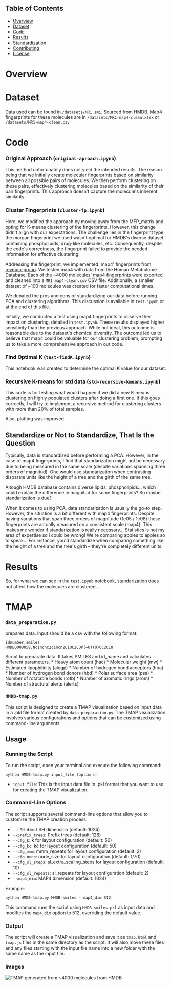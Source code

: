 ## Table of Contents
- [Overview](#overview)
- [Dataset](#dataset)
- [Code](#code)
- [Results](#results)
- [Standardization](#standardization)
- [Contributing](#contributing)
- [License](#license)

# Overview

# Dataset

Data used can be found in `/datasets/MR1.smi`. Sourced from HMDB.
Map4 fingerprints for these molecules are in `/datasets/MR1-map4-clean.xlsx` or `/datasets/MR1-map4-clean.csv`

# Code

### Original Approach (`original-aproach.ipynb`)

This method unfortunately does not yield the intended results. The reason being that we initially create molecular fingerprints based on similarity between all possible pairs of molecules. We then perform clustering on these pairs, effectively clustering molecules based on the similarity of their pair fingerprints. This approach doesn't capture the molecule's inherent similarity.

### Cluster Fingerprints (`cluster-fp.ipynb`)

Here, we modified the approach by moving away from the MFP_matrix and opting for K-means clustering of the fingerprints. However, this change didn't align with our expectations. The challenge lies in the fingerprint type; the morgan fingerprint we used wasn't optimal for HMDB's diverse dataset containing phospholipids, drug-like molecules, etc. Consequently, despite the code's correctness, the fingerprint failed to provide the needed information for effective clustering.

Addressing the fingerprint, we implemented 'map4' fingerprints from [reymon-group](https://github.com/reymond-group/map4/blob/master/README.md). We tested map4 with data from the Human Metabolome Database. Each of the ~4000 molecules' map4 fingerprints were exported and cleaned into a `MR1_map4-clean.csv` CSV file. Additionally, a smaller dataset of ~100 molecules was created for faster computational times.

We debated the pros and cons of standardizing our data before running PCA and clustering algorithms. This discussion is available in `test.ipynb` or at the end of this file.

Initially, we conducted a test using map4 fingerprints to observe their impact on clustering, detailed in `test.ipynb`. These results displayed higher sensitivity than the previous approach. While not ideal, this outcome is reasonable due to the dataset's chemical diversity. The outcome led us to believe that map4 could be valuable for our clustering problem, prompting us to take a more comprehensive approach in our code.

### Find Optimal K (`test-findK.ipynb`)

This notebook was created to determine the optimal K value for our dataset.


### Recursive K-means for std data (`std-recursive-kmeans.ipynb`)

This code is for testing what would happen if we did a new K-means clustering on highly populated clusters after doing a first one. 
If this goes correctly, I will try to implement a recursive method for clustering clusters with more than 20% of total samples.

Also, plotting was improved

## Standardize or Not to Standardize, That Is the Question

Typically, data is standardized before performing a PCA. 
However, in the case of map4 fingerprints, I find that standarization might not be necessary due to being messured in the same scale (despite variations spanning three orders of magnitud). 
One would use standarization when contrasting disparate units like the height of a tree and the girth of the same tree. 

Altough HMDB database contains diverse lipids, phospholipids... which could explain the difference in magnitud for some fingerprints? So maybe standarization is due?

When it comes to using PCA, data standarization is usually the go-to step. However, the situation is a bit different with map4 fingerprints. Despite having variations that span three orders of magnitude (1e05 / 1e08) these fingerprints are actually measured on a consistent scale (map4). This makes me wonder if standarization is really necessary...
Statistics is not my area of expertise so i could be wrong!
We're comparing apples to apples so to speak... For instance, you'd standardize when comparing something like the height of a tree and the tree's girth – they're completely different units.


# Results 

So, for what we can see in the `test.ipynb` notebook, standarization does not affect how the molecules are clustered... 




# TMAP 

### `data_preparation.py` 
prepares data. Input should be a csv with the following format: 

```
idnumber,smiles
HMDB0000058,Nc1ncnc2c1ncn2C1OC2COP(=O)(O)OC2C1O
```

Script to preparate data. It takes SMILES and id_name and calculates different parameters.
    *	Heavy atom count (hac)
    *	Molecular weight (mw)
    *	Estimated lipophilicity (alogp)
    *	Number of hydrogen bond acceptors (hba)
    *	Number of hydrogen bond donors (hbd)
    *	Polar surface area (psa)
    *	Number of rotatable bonds (rotb)
    *	Number of aromatic rings (arom)
    *	Number of structural alerts (alerts)

    
### `HMDB-tmap.py`

This script is designed to create a TMAP visualization based on input data in a .pkl file format created by `data_preparation.py`. 
The TMAP visualization involves various configurations and options that can be customized using command-line arguments.

## Usage

### Running the Script

To run the script, open your terminal and execute the following command:

```
python HMDB-tmap.py input_file [options]
```

- `input_file`: This is the input data file in .pkl format that you want to use for creating the TMAP visualization.

### Command-Line Options

The script supports several command-line options that allow you to customize the TMAP creation process:

- `--LSH_dim`: LSH dimension (default: 1024)
- `--prefix_trees`: Prefix trees (default: 128)
- `--cfg_k`: k for layout configuration (default: 50)
- `--cfg_kc`: kc for layout configuration (default: 50)
- `--cfg_mmm`: mmm_repeats for layout configuration (default: 2)
- `--cfg_node`: node_size for layout configuration (default: 1/70)
- `--cfg_sl_steps`: sl_extra_scaling_steps for layout configuration (default: 10)
- `--cfg_sl_repeats`: sl_repeats for layout configuration (default: 2)
- `--map4_dim`: MAP4 dimension (default: 1024)

Example:

```
python HMDB-tmap.py HMDB-smiles --map4_dim 512
```

This command runs the script using `HMDB-smiles.pkl` as input data and modifies the `map4_dim` option to 512, overriding the default value.

### Output

The script will create a TMAP visualization and save it as `tmap.html` and `tmap.js` files in the same directory as the script. It will also move these files and any files starting with the input file name into a new folder with the same name as the input file.

### Images

![TMAP generated from ~4000 molecules from HMDB](https://github.com/afloresep/HMDB-clustering/blob/master/tmap/Screenshot%202023-09-12%20at%2017.59.40.png)




